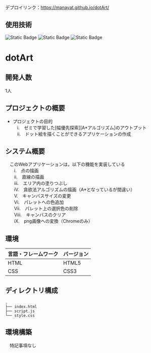デプロイリンク：https://manayat.github.io/dotArt/

## 使用技術
![Static Badge](https://img.shields.io/badge/HTML-black) ![Static Badge](https://img.shields.io/badge/JavaScript-black) ![Static Badge](https://img.shields.io/badge/css-black) 

# dotArt

## 開発人数
1人

## プロジェクトの概要
- プロジェクトの目的<br>
　i.　ゼミで学習した[幅優先探索][A*アルゴリズム]のアウトプット<br>
　ii.　ドット絵を描くことができるアプリケーションの作成

## システム概要
　このWebアプリケーションは，以下の機能を実装している<br>
　　i.　点の描画<br>
　　ii.　直線の描画<br>
　　iii.　エリア内の塗りつぶし<br>
　　iV.　貪欲法アルゴリズムの描画（A*となっているが間違い）<br>
　　V.　キャンバスサイズの変更<br>
　　Vi.　パレットへの色追加<br>
　　Vii.　パレット上の選択色の削除<br>
　　Viii.　キャンバスのクリア<br>
　　iX.　png画像への変換（Chromeのみ）<br>
 
## 環境
| 言語・フレームワーク  | バージョン |
| --------------------- | ---------- |
| HTML               | HTML5    |
| CSS                | CSS3     |

## ディレクトリ構成
```
.
├── index.html
├── script.js
└── style.css
```

## 環境構築
　特記事項なし
